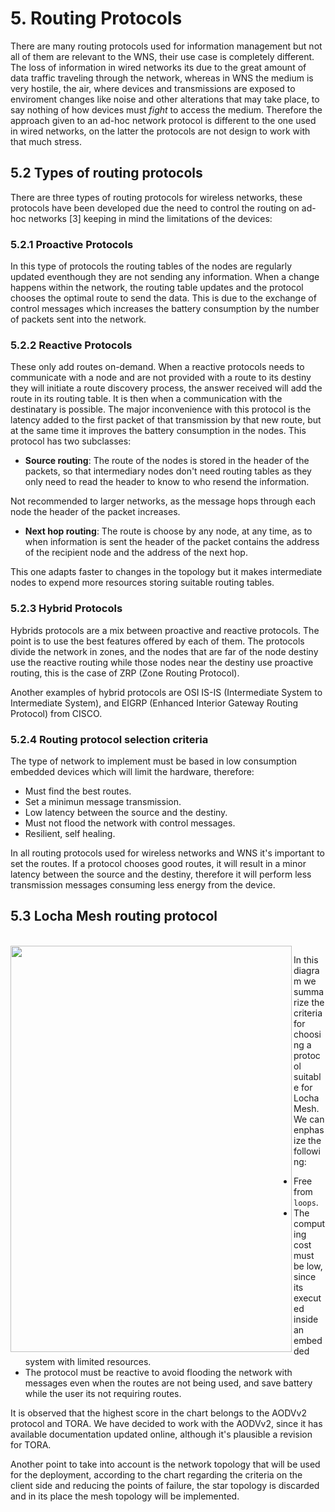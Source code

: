 # 5. Routing Protocols

There are many routing protocols used for information management but not all of them are relevant to the WNS, their use case is completely different. The loss of information in wired networks its due to the great amount of data traffic traveling through the network, whereas in WNS the medium is very hostile, the air, where devices and transmissions are exposed to enviroment changes like noise and other alterations that may take place, to say nothing of how devices must _fight_ to access the medium. Therefore the approach given to an ad-hoc network protocol is different to the one used in wired networks, on the latter the protocols are not design to work with that much stress.

## 5.2 Types of routing protocols  

There are three types of routing protocols for wireless networks, these protocols have been developed due the need to control the routing on ad-hoc networks [3] keeping in mind the limitations of the devices:

### 5.2.1 Proactive Protocols

In this type of protocols the routing tables of the nodes are regularly updated eventhough they are not sending any information. When a change happens within the network, the routing table updates and the protocol chooses the optimal route to send the data. This is due to the exchange of control messages which increases the battery consumption by the number of packets sent into the network.

### 5.2.2 Reactive Protocols 

These only add routes on-demand. When a reactive protocols needs to communicate with a node and are not provided with a route to its destiny they will initiate a route discovery process, the answer received will add the route in its routing table. It is then when a communication with the destinatary is possible. The major inconvenience with this protocol is the latency added to the first packet of that transmission by that new route, but at the same time it improves the battery consumption in the nodes. This protocol has two subclasses:

- **Source routing**: The route of the nodes is stored in the header of the packets, so that intermediary nodes don't need routing tables as they only need to read the header to know to who resend the information.

Not recommended to larger networks, as the message hops through each node the header of the packet increases.

- **Next hop routing**: The route is choose by any node, at any time, as to when information is sent the header of the packet contains the address of the recipient node and the address of the next hop.

This one adapts faster to changes in the topology but it makes intermediate nodes to expend more resources storing suitable routing tables. 

### 5.2.3 Hybrid Protocols 

Hybrids protocols are a mix between proactive and reactive protocols. The point is to use the best features offered by each of them. The protocols divide the network in zones, and the nodes that are far of the node destiny use the reactive routing while those nodes near the destiny use proactive routing, this is the case of ZRP (Zone Routing Protocol).

Another examples of hybrid protocols are OSI IS-IS (Intermediate System to Intermediate System), and EIGRP (Enhanced Interior Gateway Routing Protocol) from CISCO. 


### 5.2.4 Routing protocol selection criteria

The type of network to implement must be based in low consumption embedded devices which will limit the hardware, therefore:

- Must find the best routes.
- Set a minimun message transmission.
- Low latency between the source and the destiny.
- Must not flood the network with control messages.
- Resilient, self healing.

In all routing protocols used for wireless networks and WNS it's important to set the routes. If a protocol chooses good routes, it will result in a minor latency between the source and the destiny, therefore it will perform less transmission messages consuming less energy from the device.


## 5.3 Locha Mesh routing protocol

<br>
<img src="imple_pic/protocolo_seleccion.svg"  height="650" width="450" align="left"/>


In this diagram we summarize the criteria for choosing a protocol suitable for Locha Mesh. We can enphasize the following:

- Free from ```loops```.
- The computing cost must be low, since its executed inside an embedded system with limited resources.
- The protocol must be reactive to avoid flooding the network with messages even when the routes are not being used, and save battery while the user its not requiring routes.

It is observed that the highest score in the chart belongs to the AODVv2 protocol and TORA. We have decided to work with the AODVv2, since it has available documentation updated online, although it's plausible a revision for TORA.

Another point to take into account is the network topology that will be used for the deployment, according to the chart regarding the criteria on the client side and reducing the points of failure, the star topology is discarded and in its place the mesh topology will be implemented.

